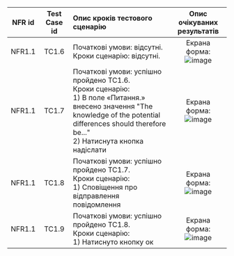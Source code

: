 |NFR id|Test Case id|Опис кроків тестового сценарію|Опис очікуваних результатів|
|:-:|:-:|:-|:-:|
|NFR1.1|TC1.6|Початкові умови: відсутні. <br> Кроки сценарію: відсутні.|Екрана форма: <br> ![image](https://user-images.githubusercontent.com/112876121/200169453-fe2062ac-213a-4710-8539-36645a28999d.png)
|NFR1.1|TC1.7|Початкові умови: успішно пройдено TC1.6. <br> Кроки сценарію: <br> 1) В поле «Питання.» внесено значення "The knowledge of the potential differences should therefore be..." <br> 2) Натиснута кнопка надіслати| Екрана форма:  <br> ![image](https://user-images.githubusercontent.com/112876121/200170195-ebd4d667-45d1-4967-8fe3-c9886d3b91a5.png)
|NFR1.1|TC1.8|Початкові умови: успішно пройдено TC1.7. <br> Кроки сценарію: <br> 1) Сповіщення про відправлення повідомлення|Екрана форма: <br> ![image](https://user-images.githubusercontent.com/112876121/200170078-903a831f-290e-49f8-abd0-5f271da2649b.png)
|NFR1.1|TC1.9|Початкові умови: успішно пройдено TC1.8. <bR> Кроки сценарію: <br> 1) Натиснуто кнопку ок |Екрана форма: <br> ![image](https://user-images.githubusercontent.com/112876121/200170281-686c3e90-e783-4620-a66d-7456796d1a67.png)

